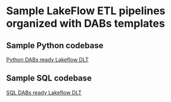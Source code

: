 # Sample LakeFlow ETL pipelines organized with DABs templates

## Sample Python codebase

[Python DABs ready Lakeflow DLT](../atilak_lakeflow_python)

## Sample SQL codebase

[SQL DABs ready Lakeflow DLT](../atilak_lf_sql)
